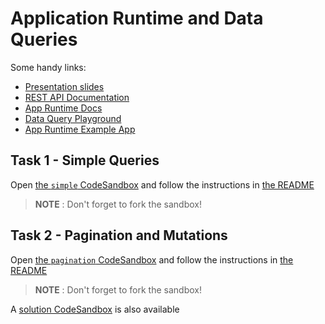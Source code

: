 # Application Runtime and Data Queries

Some handy links:
- [Presentation slides](https://docs.google.com/presentation/d/e/2PACX-1vRkPfeIoNsNuAJLn6wIqNLj1NKaLRPBYLPdB9omKCorCjF9ZGrW3mA46Z79GBuAyCpvA1DWGnLZ3ADc/pub?start=false&loop=false&delayms=15000)
- [REST API Documentation](https://docs.dhis2.org/2.34/en/dhis2_developer_manual/web-api.html)
- [App Runtime Docs](https://runtime.dhis2.nu)
- [Data Query Playground](https://runtime.dhis2.nu/playground)
- [App Runtime Example App](https://github.com/dhis2/app-runtime/tree/master/examples/cra)

## Task 1 - Simple Queries

Open [the `simple` CodeSandbox](https://githubbox.com/dhis2/academy-web-app-dev-2020/tree/master/workshop-1/11-app-runtime/simple?file=README.md) and follow the instructions in [the README](./simple/README.md)

> **NOTE** : Don't forget to fork the sandbox!

## Task 2 - Pagination and Mutations
Open [the `pagination` CodeSandbox](https://githubbox.com/dhis2/academy-web-app-dev-2020/tree/master/workshop-1/11-app-runtime/pagination?file=README.md) and follow the instructions in [the README](./pagination/README.md)

> **NOTE** : Don't forget to fork the sandbox!

A [solution CodeSandbox](https://githubbox.com/dhis2/academy-web-app-dev-2020/tree/master/workshop-1/11-app-runtime/pagination-solution) is also available
